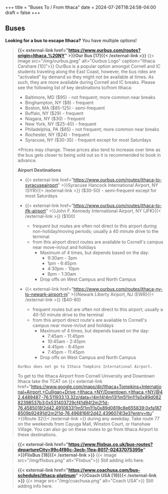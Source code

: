 +++
title = "Buses To / From Ithaca"
date = 2024-07-26T18:24:58-04:00
draft = false
+++

## Buses

**Looking for a bus to escape Ithaca?** You have multiple options!

>**{{< external-link href="https://www.ourbus.com/routes?origin=Ithaca,%20NY" >}}Our Bus [17]{{< /external-link >}}**
> {{< image src="/img/ourbus.jpeg" alt="Ourbus Logo" caption="Ithaca Carshare [10]">}}
> OurBus is a popular option amongst Cornell and IC students traveling along the East Coast, however, the bus rides are "activated" by demand so they might not be available at times. As such, they are more available during Cornell and IC breaks. Please see the following list of key destinations to/from Ithaca:
>
> - Baltimore, MD ($95) - not frequent; more common near breaks
> - Binghampton, NY ($8) - frequent
> - Boston, MA ($85-125) - semi-frequent
> - Buffalo, NY ($29) - frequent
> - Niagara, NY ($30) - frequent
> - New York, NY ($25-40) - frequent
> - Philadelphia, PA ($85) - not frequent; more common near breaks
> - Rochester, NY ($24) - frequent
> - Syracuse, NY ($30-35) - frequent except for most Saturdays
>
> *Prices may change. These prices also tend to increase over time as the bus gets closer to being sold out so it is recommended to book in advance.
>
> **Airport Destinations**
> - {{< external-link href="https://www.ourbus.com/routes/ithaca-to-syracuseairport" >}}Syracuse Hancock International Airport, NY (SYR){{< /external-link >}} ($30-50) - semi-frequent except for most Saturdays
> - {{< external-link href="https://www.ourbus.com/routes/ithaca-to-jfk-airport" >}}John F. Kennedy International Airport, NY (JFK){{< /external-link >}} 
 ($100) 
>   - frequent but routes are often not direct to this airport during non-holiday/moving periods; usually a 40 minute drive to the terminal
>   - from this airport direct routes are available to Cornell's campus near move-in/out and holidays
>     - Maximum of 4 times, but depends based on the day: 
>       - 9:30am - 3pm
>       - 1pm - 6:45pm
>       - 4:30pm - 10pm
>       - 8pm - 1:30am
>     - Drop offs on West Campus and North Campus
>
> - {{< external-link href="https://www.ourbus.com/routes/ithaca-ny-to-newark-airport-nj" >}}Newark Liberty Airport, NJ (EWR){{< /external-link >}} ($40-80)
>   - frequent routes but are often not direct to this airport; usually a 40-50 minute drive to the terminal
>   - from this airport direct route's are available to Cornell's campus near move-in/out and holidays
>     - Maximum of 4 times, but depends based on the day: 
>       - 7:45am - 11:45pm 
>       - 10:45am - 2:45pm
>       - 4:45pm - 8:45pm
>       - 7:45pm - 11:45pm
>     - Drop offs on West Campus and North Campus
>
> `OurBus does not go to Ithaca Tompkins International Airport.`
>
> To get to the Ithaca Airport from Cornell University and Downtown Ithaca take the TCAT on {{< external-link href="https://www.google.com/maps/dir/Ithaca+Tompkins+International+Airport,+Culligan+Drive,+Ithaca,+NY/Downtown,+Ithaca,+NY/@42.4489487,-76.511933,13.32z/data=!4m14!4m13!1m5!1m1!1s0x89d08282398537b3:0x531403729cf41d94!2m2!1d-76.4585018!2d42.4910833!1m5!1m1!1s0x89d0819c8e655839:0xfa1878509b92491d!2m2!1d-76.4968166!2d42.4396074!3e3?entry=ttu" >}}Route 32{{< /external-link >}}  during any weekday. Take route 77 on the weekends from Cayuga Mall, Winston Court, or Hanshaw Village. You can also go on these routes to go from Ithaca Airport to these destinations.

> **{{< external-link href="https://www.flixbus.co.uk/bus-routes?departureCity=99c4f86c-3ecb-11ea-8017-02437075395e" >}}FlixBus [18]{{< /external-link >}}**
> {{< image src="/img/flixbus.png" alt="Flixbus">}}
> Still adding info here.

> **{{< external-link href="https://www.coachusa.com/bus-schedules/ithaca-platinum" >}}Coach USA [19]{{< /external-link >}}**
> {{< image src="/img/coachusa.png" alt="Coach USA">}}
> Still adding info here.